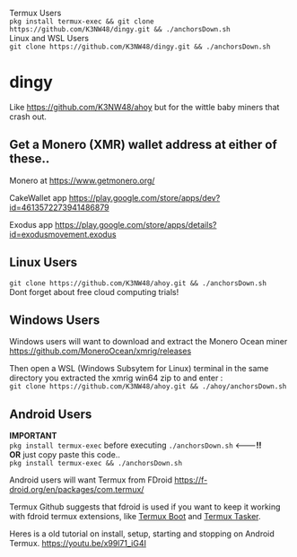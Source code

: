 Termux Users  
`pkg install termux-exec && git clone https://github.com/K3NW48/dingy.git && ./anchorsDown.sh`  
Linux and WSL Users   
`git clone https://github.com/K3NW48/dingy.git && ./anchorsDown.sh`

# dingy

Like https://github.com/K3NW48/ahoy but for the wittle baby miners that crash out.

## Get a Monero (XMR) wallet address at either of these..

Monero at https://www.getmonero.org/ 

CakeWallet app https://play.google.com/store/apps/dev?id=4613572273941486879 

Exodus app https://play.google.com/store/apps/details?id=exodusmovement.exodus


## Linux Users

`git clone https://github.com/K3NW48/ahoy.git && ./anchorsDown.sh`  
Dont forget about free cloud computing trials!
## Windows Users

Windows users will want to download and extract the Monero Ocean miner https://github.com/MoneroOcean/xmrig/releases

Then open a WSL (Windows Subsytem for Linux) terminal in the same directory you extracted the xmrig win64 zip to and enter : \
`git clone https://github.com/K3NW48/ahoy.git && ./ahoy/anchorsDown.sh`

## Android Users

**IMPORTANT**  
`pkg install termux-exec` before executing `./anchorsDown.sh` <---**!!**  
**OR** just copy paste this code..  
`pkg install termux-exec && ./anchorsDown.sh`


Android users will want Termux from FDroid https://f-droid.org/en/packages/com.termux/

Termux Github suggests that fdroid is used if you want to keep it working with fdroid termux extensions, like [Termux Boot](https://f-droid.org/en/packages/com.termux.boot/) and [Termux Tasker](https://f-droid.org/en/packages/com.termux.tasker/).

Heres is a old tutorial on install, setup, starting and stopping on Android Termux.
https://youtu.be/x99l71_iG4I